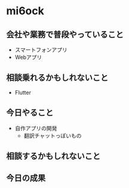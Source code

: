 # mi6ock 

## 会社や業務で普段やっていること

- スマートフォンアプリ
- Webアプリ

## 相談乗れるかもしれないこと

- Flutter

## 今日やること

- 自作アプリの開発
  - 翻訳チャットっぽいもの

## 相談するかもしれないこと


## 今日の成果


